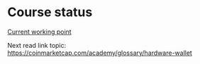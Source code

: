 # Course status

[Current working point](https://learn.udacity.com/nd1310?version=2.0.4&partKey=cd13281&lessonKey=d7b5fe67-2140-475c-b4d4-a7dfebe9c2e5&conceptKey=85d76db6-5b86-4981-a3f3-8c41e0e08b67)

Next read link topic: https://coinmarketcap.com/academy/glossary/hardware-wallet
